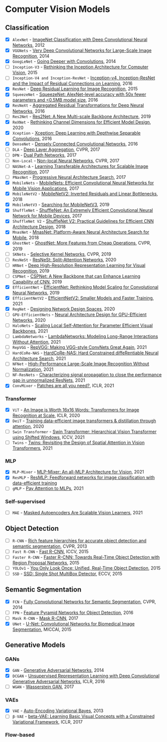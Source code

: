 # Computer Vision Models

## Classification

- [x] `AlexNet` - [ImageNet Classification with Deep Convolutional Neural Networks](https://papers.nips.cc/paper/2012/file/c399862d3b9d6b76c8436e924a68c45b-Paper.pdf), 2012
- [x] `VGGNets` - [Very Deep Convolutional Networks for Large-Scale Image Recognition](https://arxiv.org/abs/1409.1556), 2014
- [x] `GoogLeNet` - [Going Deeper with Convolutions](https://arxiv.org/abs/1409.4842), 2014
- [ ] `Inception-V3` - [Rethinking the Inception Architecture for Computer Vision](https://arxiv.org/abs/1512.00567), 2015
- [ ] `Inception-V4 and Inception-ResNet` - [Inception-v4, Inception-ResNet and the Impact of Residual Connections on Learning](https://arxiv.org/abs/1602.07261), 2016
- [x] `ResNet` - [Deep Residual Learning for Image Recognition](https://arxiv.org/abs/1512.03385), 2015
- [x] `SqueezeNet` - [SqueezeNet: AlexNet-level accuracy with 50x fewer parameters and <0.5MB model size](https://arxiv.org/abs/1602.07360), 2016
- [x] `ResNeXt` - [Aggregated Residual Transformations for Deep Neural Networks](https://arxiv.org/abs/1611.05431), 2016
- [ ] `Res2Net` - [Res2Net: A New Multi-scale Backbone Architecture](https://arxiv.org/abs/1904.01169), 2019
- [x] `ReXNet` - [Rethinking Channel Dimensions for Efficient Model Design](https://arxiv.org/abs/2007.00992), 2020
- [x] `Xception` - [Xception: Deep Learning with Depthwise Separable Convolutions](https://arxiv.org/abs/1610.02357), 2016
- [x] `DenseNet` - [Densely Connected Convolutional Networks](https://arxiv.org/abs/1608.06993), 2016
- [ ] `DLA` - [Deep Layer Aggregation](https://arxiv.org/abs/1707.06484), CVPR, 2017
- [ ] `DPN` - [Dual Path Networks](https://arxiv.org/abs/1707.01629), 2017
- [ ] `Non-Local` - [Non-local Neural Networks](https://arxiv.org/abs/1711.07971), CVPR, 2017
- [ ] `NASNet-A` - [Learning Transferable Architectures for Scalable Image Recognition](https://arxiv.org/abs/1707.07012), 2017
- [ ] `PNasNet` - [Progressive Neural Architecture Search](https://arxiv.org/abs/1712.00559), 2017
- [x] `MobileNets` - [MobileNets: Efficient Convolutional Neural Networks for Mobile Vision Applications](https://arxiv.org/abs/1704.04861), 2017
- [x] `MobileNetV2` - [MobileNetV2: Inverted Residuals and Linear Bottlenecks](https://arxiv.org/abs/1801.04381), 2018
- [x] `MobileNetV3` - [Searching for MobileNetV3](https://arxiv.org/abs/1905.02244), 2019
- [x] `ShuffleNet` - [ShuffleNet: An Extremely Efficient Convolutional Neural Network for Mobile Devices](https://arxiv.org/abs/1707.01083), 2017
- [x] `ShuffleNet V2` - [ShuffleNet V2: Practical Guidelines for Efficient CNN Architecture Design](https://arxiv.org/abs/1807.11164), 2018
- [x] `MnasNet` - [MnasNet: Platform-Aware Neural Architecture Search for Mobile](https://arxiv.org/abs/1807.11626), 2018
- [x] `GhostNet` - [GhostNet: More Features from Cheap Operations](https://arxiv.org/abs/1911.11907), CVPR, 2019
- [ ] `SKNets` - [Selective Kernel Networks](https://arxiv.org/abs/1903.06586), CVPR, 2019
- [ ] `ResNeSt` - [ResNeSt: Split-Attention Networks](https://arxiv.org/abs/2004.08955), 2020
- [ ] `HRNet` - [Deep High-Resolution Representation Learning for Visual Recognition](https://arxiv.org/abs/1908.07919), 2019
- [ ] `CSPNet` - [CSPNet: A New Backbone that can Enhance Learning Capability of CNN](https://arxiv.org/abs/1911.11929), 2019
- [x] `EfficientNet` - [EfficientNet: Rethinking Model Scaling for Convolutional Neural Networks](https://arxiv.org/abs/1905.11946), 2019
- [x] `EfficientNetV2` - [EfficientNetV2: Smaller Models and Faster Training](https://arxiv.org/abs/2104.00298), 2021
- [x] `RegNet` - [Designing Network Design Spaces](https://arxiv.org/abs/2003.13678), 2020
- [ ] `GPU-EfficientNets` - [Neural Architecture Design for GPU-Efficient Networks](https://arxiv.org/abs/2006.14090), 2020
- [ ] `HaloNets` - [Scaling Local Self-Attention for Parameter Efficient Visual Backbones](https://arxiv.org/abs/2103.12731), 2021
- [ ] `LambdaNetworks` - [LambdaNetworks: Modeling Long-Range Interactions Without Attention](https://arxiv.org/abs/2102.08602), 2021
- [ ] `RepVGG` - [RepVGG: Making VGG-style ConvNets Great Again](https://arxiv.org/abs/2101.03697), 2021
- [ ] `HardCoRe-NAS` - [HardCoRe-NAS: Hard Constrained diffeRentiable Neural Architecture Search](https://arxiv.org/abs/2102.11646), 2021
- [ ] `NFNet` - [High-Performance Large-Scale Image Recognition Without Normalization](https://arxiv.org/abs/2102.06171), 2021
- [ ] `NF-ResNets` - [Characterizing signal propagation to close the performance gap in unnormalized ResNets](https://arxiv.org/abs/2101.08692), 2021
- [x] `ConvMixer` - [Patches are all you need?](https://openreview.net/forum?id=TVHS5Y4dNvM), ICLR, 2021

### Transformer

- [x] `ViT` - [An Image is Worth 16x16 Words: Transformers for Image Recognition at Scale](https://arxiv.org/abs/2010.11929), ICLR, 2020
- [x] `DeiT` - [Training data-efficient image transformers & distillation through attention](https://arxiv.org/abs/2012.12877), 2020
- [ ] `Swin Transformer` - [Swin Transformer: Hierarchical Vision Transformer using Shifted Windows](https://arxiv.org/abs/2103.14030), ICCV, 2021
- [ ] `Twins` - [Twins: Revisiting the Design of Spatial Attention in Vision Transformers](https://arxiv.org/abs/2104.13840), 2021

### MLP

- [x] `MLP-Mixer` - [MLP-Mixer: An all-MLP Architecture for Vision](https://arxiv.org/abs/2105.01601), 2021
- [x] `ResMLP` - [ResMLP: Feedforward networks for image classification with data-efficient training](https://arxiv.org/abs/2105.03404)
- [ ] `gMLP` - [Pay Attention to MLPs](https://arxiv.org/abs/2105.08050), 2021

### Self-supervised

- [ ] `MAE` - [Masked Autoencoders Are Scalable Vision Learners](https://arxiv.org/abs/2111.06377), 2021

## Object Detection

- [ ] `R-CNN` - [Rich feature hierarchies for accurate object detection and semantic segmentation](https://arxiv.org/abs/1311.2524), CVPR, 2013
- [ ] `Fast R-CNN` - [Fast R-CNN](https://arxiv.org/abs/1504.08083), ICCV, 2015
- [ ] `Faster R-CNN` - [Faster R-CNN: Towards Real-Time Object Detection with Region Proposal Networks](https://arxiv.org/abs/1506.01497), 2015
- [ ] `YOLOv1` - [You Only Look Once: Unified, Real-Time Object Detection](https://arxiv.org/abs/1506.02640), 2015
- [ ] `SSD` - [SSD: Single Shot MultiBox Detector](https://arxiv.org/abs/1512.02325), ECCV, 2015

## Semantic Segmentation

- [x] `FCN` - [Fully Convolutional Networks for Semantic Segmentation](https://arxiv.org/abs/1411.4038), CVPR, 2014
- [ ] `FPN` - [Feature Pyramid Networks for Object Detection](https://arxiv.org/abs/1612.03144), 2016
- [ ] `Mask R-CNN` - [Mask R-CNN](https://arxiv.org/abs/1703.06870), 2017
- [x] `UNet` - [U-Net: Convolutional Networks for Biomedical Image Segmentation](https://arxiv.org/abs/1505.04597), MICCAI, 2015

## Generative Models

### GANs

- [x] `GAN` - [Generative Adversarial Networks](https://arxiv.org/abs/1406.2661), 2014
- [x] `DCGAN` - [Unsupervised Representation Learning with Deep Convolutional Generative Adversarial Networks](https://arxiv.org/abs/1511.06434), ICLR, 2016
- [ ] `WGAN` - [Wasserstein GAN](https://arxiv.org/abs/1701.07875), 2017

### VAEs

- [x] `VAE` - [Auto-Encoding Variational Bayes](https://arxiv.org/abs/1312.6114), 2013
- [ ] `β-VAE` - [beta-VAE: Learning Basic Visual Concepts with a Constrained Variational Framework](https://openreview.net/forum?id=Sy2fzU9gl), ICLR, 2017

### Flow-based
